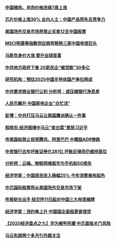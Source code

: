#### [中国猪肉、羊肉价格连续7周上涨](../pages/soh7/461915.md) 
#### [芯片价格上涨30% 业内人士：中国产品将失去竞争力](../pages/soh7/461912.md) 
#### [美国场外交易市场将禁止买卖12支中国股票](../pages/soh7/461909.md) 
#### [MSCI明晟等指数供应商将移除三家中国电信巨头](../pages/soh7/461891.md) 
#### [马斯克身价大涨 晋升全球首富](../pages/soh7/461705.md) 
#### [中共地方政府下套 20家民企“被贷款”30多亿](../pages/soh7/461585.md) 
#### [研究机构：预估2025中国半导体国产率仅两成](../pages/soh7/461579.md) 
#### [中共要求商业银行让利  分析师：或压缩银行净息差](../pages/soh7/461573.md) 
#### [人民币飙升 中国家电企业“白忙活”](../pages/soh7/461561.md) 
#### [彭博：中共打压马云让美国鹰派确认一件事](../pages/soh7/461552.md) 
#### [程晓农:经济困境中马云“卖白菜”惹怒习近平](../pages/soh7/461468.md) 
#### [传美国拟禁止投资腾讯、阿里巴巴 中概股ADR惨跌](../pages/soh7/461270.md) 
#### [中资银行去年坏账证券化281亿 坏账反弹恐仍维持高位](../pages/soh7/461201.md) 
#### [分析师：云端、物联网难抵华为手机和5G损失](../pages/soh7/461180.md) 
#### [经济学家：中国居民收入降幅25% 今年消费难有起色](../pages/soh7/461129.md) 
#### [中芯国际股票将从美国场外交易市场下架](../pages/soh7/461090.md) 
#### [传美财长出手 纽交所11日起对中国三大电信摘牌](../pages/soh7/460964.md) 
#### [经济学家：违约率上升 中国国企面临更紧信贷](../pages/soh7/460790.md) 
#### [【2020经济盘点之九】华为被判死缓 中芯面临关门风险](../pages/soh7/460745.md) 
#### [马云失踪两个多月引外媒关注](../pages/soh7/460739.md) 
